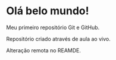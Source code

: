 # Olá belo mundo!
 Meu primeiro repositório Git e GitHub.

 Repositório criado através de aula ao vivo.
 
 Alteração remota no REAMDE.
